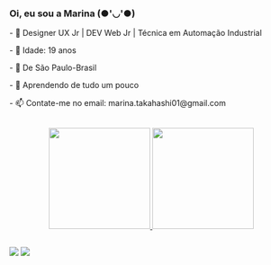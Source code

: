 ### Oi, eu sou a Marina (●'◡'●)
<div align="letf">
<p>- 📝 Designer UX Jr | DEV Web Jr | Técnica em Automação Industrial</p>
<p>- 🎂 Idade: 19 anos</p>
<p>- 📍  De São Paulo-Brasil</p>
<p>- 🌱 Aprendendo de tudo um pouco</p>
<p>- 📫 Contate-me no email: marina.takahashi01@gmail.com</p>
</div>

##

<div align="center">
  <a href="https://github.com/poimaripoi">
  <img height="180em" src="https://github-readme-stats.vercel.app/api?username=poimaripoi&show_icons=true&theme=tokyonight&include_all_commits=true&count_private=true"/>
  <img height="180em" src="https://github-readme-stats.vercel.app/api/top-langs/?username=poimaripoi&layout=compact&langs_count=7&theme=tokyonight"/>
</div> 
  
  ##
  
<div>
<a href="https://www.linkedin.com/in/marina-takahashi/" target="_blank"><img src="https://img.shields.io/badge/-LinkedIn-%230077B5?style=for-the-badge&logo=linkedin&logoColor=white" target="_blank"></a>
  <a href = "mailto:marina.takahashi01@gmail.com"><img src="https://img.shields.io/badge/-Gmail-%23333?style=for-the-badge&logo=gmail&logoColor=white" target="_blank"></a>
  </div>
 
